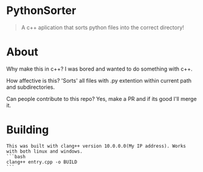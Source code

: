 # PythonSorter
> A c++ aplication that sorts python files into the correct directory!
# About
 Why make this in c++?
    I was bored and wanted to do something with c++.

 How affective is this?
    'Sorts' all files with .py extention within current path and subdirectories.

 Can people contribute to this repo?
    Yes, make a PR and if its good I'll merge it.

# Building
    This was built with clang++ version 10.0.0.0(My IP address). Works with both linux and windows.
    ```bash
    clang++ entry.cpp -o BUILD
    ```